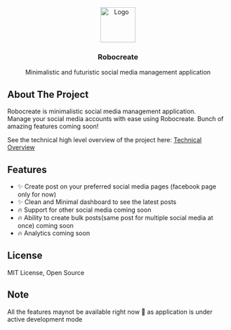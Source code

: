 <div align="center">
  <a href="https://robocreate.vercel.app" target="_blank">
    <img src="https://cdn-icons-png.flaticon.com/128/12435/12435234.png" alt="Logo" width="80" height="80">
  </a>

  <h3 align="center">Robocreate</h3>

  <p align="center">
    Minimalistic and futuristic social media management application
    <br />
  </p>
</div>

## About The Project

Robocreate is minimalistic social media management application. <br/>
Manage your social media accounts with ease using Robocreate. Bunch of amazing features coming soon!

See the technical high level overview of the project here:  <a href="https://github.com/therealrinku/robocreate/blob/main/ARCH.md" target="_blank">Technical Overview</a>


## Features

- ✨ Create post on your preferred social media pages (facebook page only for now)
- ✨ Clean and Minimal dashboard to see the latest posts 
- 🔥 Support for other social media coming soon 
- 🔥 Ability to create bulk posts(same post for multiple social media at once) coming soon
- 🔥 Analytics coming soon

## License

MIT License, Open Source


## Note

All the features maynot be available right now 🥲 as application is under active development mode
